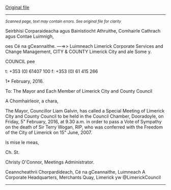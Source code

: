 [Original file](https://www.limerick.ie/sites/default/files/media/documents/2017-06/Agenda%20-%20Special%20Meeting%20of%20Limerick%20City%20and%20County%20Council%20-%205th%20February%202016.pdf)

---
*<small>Scanned page, text may contain errors. See original file for clarity</small>*  

Seirbhisi Corparaideacha agus Bainistiocht Athruithe,
Comhairle Cathrach agus Contae Luimnigh,

oes Cé na gCeannaithe.
—=>> Luimneach
Limerick Corporate Services and Change Management,
CITY & COUNTY Limerick City and ale Some
y.

COUNCIL pee

t: +353 (0) 61407 100
f: +353 (0) 61 415 266

1* February, 2016.

To: The Mayor and Each Member of Limerick City and County Council

A Chomhairleoir, a chara,

The Mayor, Councillor Liam Galvin, has called a Special Meeting of Limerick City
and County Council to be held in the Council Chamber, Dooradoyle, on Friday, 5"
February, 2016, at 9.30 a.m. in order to pass a Vote of Sympathy on the death of
Sir Terry Wogan, RIP, who was conferred with the Freedom of the City of Limerick
on 15" June, 2007.

Is mise le meas,

Ch. St.

Christy O'Connor,
Meetings Administrator.

Ceanncheathrii Chorpardideach, Cé na gCeannaithe, Luimneach A
Corporate Headquarters, Merchants Quay, Limerick yw @LimerickCouncil


---
